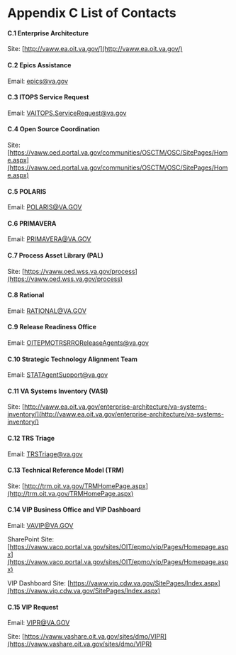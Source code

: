 # Appendix C List of Contacts

#### C.1 Enterprise Architecture

Site: [http://vaww.ea.oit.va.gov/](http://vaww.ea.oit.va.gov/)

#### C.2 Epics Assistance

Email: [epics@va.gov](mailto:epics@va.gov)

#### C.3 ITOPS Service Request

Email: [VAITOPS.ServiceRequest@va.gov](mailto:VAITOPS.ServiceRequest@va.gov)

#### C.4 Open Source Coordination

Site: [https://vaww.oed.portal.va.gov/communities/OSCTM/OSC/SitePages/Home.aspx](https://vaww.oed.portal.va.gov/communities/OSCTM/OSC/SitePages/Home.aspx)

#### C.5 POLARIS

Email: [POLARIS@VA.GOV](mailto:POLARIS@VA.GOV)

#### C.6 PRIMAVERA

Email: [PRIMAVERA@VA.GOV](mailto:PRIMAVERA@VA.GOV)

#### C.7 Process Asset Library (PAL)

Site: [https://vaww.oed.wss.va.gov/process](https://vaww.oed.wss.va.gov/process)

#### C.8 Rational

Email: [RATIONAL@VA.GOV](mailto:RATIONAL@VA.GOV)

#### C.9 Release Readiness Office

Email: [OITEPMOTRSRROReleaseAgents@va.gov](mailto:OITEPMOTRSRROReleaseAgents@va.gov)

#### C.10 Strategic Technology Alignment Team

Email: [STATAgentSupport@va.gov](mailto:STATAgentSupport@va.gov)

#### C.11 VA Systems Inventory (VASI)

Site: [http://vaww.ea.oit.va.gov/enterprise-architecture/va-systems-inventory/](http://vaww.ea.oit.va.gov/enterprise-architecture/va-systems-inventory/)

#### C.12 TRS Triage

Email: [TRSTriage@va.gov](mailto:TRSTriage@va.gov)

#### C.13 Technical Reference Model (TRM)

Site: [http://trm.oit.va.gov/TRMHomePage.aspx](http://trm.oit.va.gov/TRMHomePage.aspx)

#### C.14 VIP Business Office and VIP Dashboard

Email: [VAVIP@VA.GOV](mailto:VAVIP@VA.GOV)

SharePoint Site: [https://vaww.vaco.portal.va.gov/sites/OIT/epmo/vip/Pages/Homepage.aspx](https://vaww.vaco.portal.va.gov/sites/OIT/epmo/vip/Pages/Homepage.aspx)

VIP Dashboard Site: [https://vaww.vip.cdw.va.gov/SitePages/Index.aspx](https://vaww.vip.cdw.va.gov/SitePages/Index.aspx)

#### C.15 VIP Request

Email: [VIPR@VA.GOV](mailto:VIPR@VA.GOV)

Site: [https://vaww.vashare.oit.va.gov/sites/dmo/VIPR](https://vaww.vashare.oit.va.gov/sites/dmo/VIPR)
